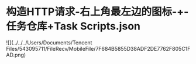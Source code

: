 # 构造HTTP请求-右上角最左边的图标-+-任务仓库+Task Scripts.json
![](../../../Users/Documents/Tencent Files/543095711/FileRecv/MobileFile/7F684B5855D38ADF2DE7762F805C1FAD.png)